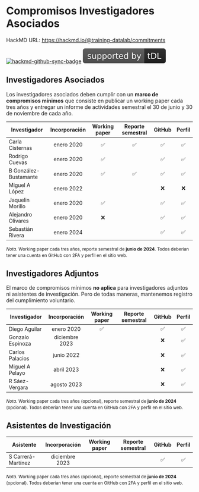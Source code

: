 # Compromisos Investigadores Asociados

HackMD URL: https://hackmd.io/@training-datalab/commitments

[![hackmd-github-sync-badge](https://hackmd.io/jjqhmIpyR06mGCGFdBMrCw/badge)](https://hackmd.io/jjqhmIpyR06mGCGFdBMrCw) [![tDL](https://raw.githubusercontent.com/training-datalab/HackMD/main/badges/tDL.svg)](https://training-datalab.com/)

## Investigadores Asociados

Los investigadores asociados deben cumplir con un **marco de compromisos mínimos** que consiste en publicar un working paper cada tres años y entregar un informe de actividades semestral el 30 de junio y 30 de noviembre de cada año.

| Investigador | Incorporación | Working paper | Reporte semestral | GitHub | Perfil |
| ------------ | :-----------: | :-----------: | :---------------: | :----: | :----: |
|Carla Cisternas | enero 2020 | :white_check_mark: | :white_check_mark: | :white_check_mark: | :white_check_mark: |
| Rodrigo Cuevas | enero 2020 | :white_check_mark: | | :white_check_mark: | :white_check_mark: |
| B González-Bustamante| enero 2020 | :white_check_mark: | :white_check_mark: | :white_check_mark: | :white_check_mark: |
| Miguel A López | enero 2022 |  |  | :x: | :x: |
| Jaquelin Morillo | enero 2020 | :white_check_mark: |  | :white_check_mark: | :white_check_mark: |
| Alejandro Olivares | enero 2020 | :x: |  | :white_check_mark: | :white_check_mark: |
| Sebastián Rivera | enero 2024 |  |  | :white_check_mark: | :white_check_mark: |

<small>*Nota.* Working paper cada tres años, reporte semestral de **junio de 2024**. Todos deberían tener una cuenta en GitHub con 2FA y perfil en el sitio web.</small>

## Investigadores Adjuntos

El marco de compromisos mínimos **no aplica** para investigadores adjuntos ni asistentes de investigación. Pero de todas maneras, mantenemos registro del cumplimiento voluntario.

| Investigador | Incorporación | Working paper | Reporte semestral | GitHub | Perfil |
| ------------ | :-----------: | :-----------: | :---------------: | :----: | :----: |
| Diego Aguilar | enero 2020 | :white_check_mark: | | :white_check_mark: | :white_check_mark: |
| Gonzalo Espinoza | diciembre 2023 | | | :x: | :white_check_mark: |
| Carlos Palacios | junio 2022 | | | :x: | :white_check_mark: |
| Miguel A Pelayo | abril 2023 | | | :x: | :white_check_mark: |
| R Sáez-Vergara | agosto 2023 | | | :x: | :white_check_mark: |

<small>*Nota.* Working paper cada tres años (opcional), reporte semestral de **junio de 2024** (opcional). Todos deberían tener una cuenta en GitHub con 2FA y perfil en el sitio web.</small>

## Asistentes de Investigación

| Asistente | Incorporación | Working paper | Reporte semestral | GitHub | Perfil |
| --------- | :-----------: | :-----------: | :---------------: | :----: | :----: |
| S Carrerá-Martínez | diciembre 2023 | | | :white_check_mark: | :white_check_mark: |

<small>*Nota.* Working paper cada tres años (opcional), reporte semestral de **junio de 2024** (opcional). Todos deberían tener una cuenta en GitHub con 2FA y perfil en el sitio web.</small>